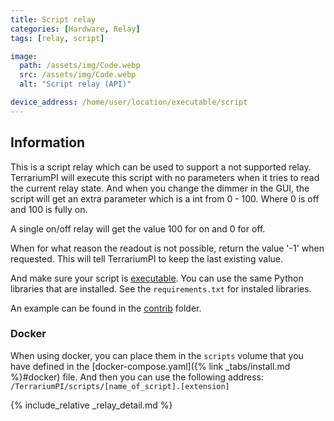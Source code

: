 ```yaml
---
title: Script relay
categories: [Hardware, Relay]
tags: [relay, script]

image:
  path: /assets/img/Code.webp
  src: /assets/img/Code.webp
  alt: "Script relay (API)"

device_address: /home/user/location/executable/script
---
```


## Information

This is a script relay which can be used to support a not supported relay. TerrariumPI will execute this script with no parameters when it tries to read the current relay state. And when you change the dimmer in the GUI, the script will get an extra parameter which is a int from 0 - 100. Where 0 is off and 100 is fully on.

A single on/off relay will get the value 100 for on and 0 for off.

When for what reason the readout is not possible, return the value '-1' when requested. This will tell TerrariumPI to keep the last existing value.

And make sure your script is [executable](https://linuxhandbook.com/make-file-executable/). You can use the same Python libraries that are installed. See the `requirements.txt` for instaled libraries.

An example can be found in the [contrib](https://github.com/theyosh/TerrariumPI/blob/main/contrib/external_switch.py) folder.

### Docker

When using docker, you can place them in the `scripts` volume that you have defined in the [docker-compose.yaml]({% link _tabs/install.md %}#docker) file. And then you can use the following address: `/TerrariumPI/scripts/[name_of_script].[extension]`

{% include_relative _relay_detail.md %}
